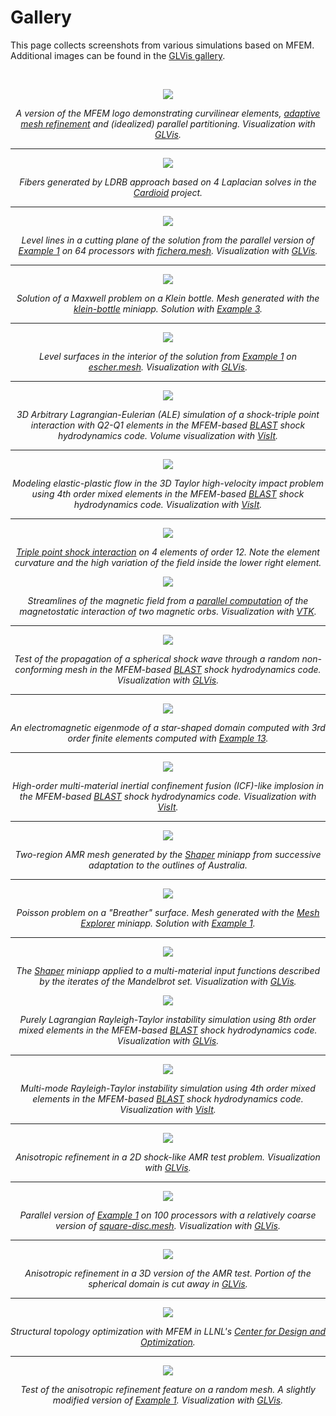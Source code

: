 # Gallery

This page collects screenshots from various simulations based on MFEM. Additional images can be found in the [GLVis gallery](http://glvis.org/gallery/).

<br>
<center>

<div class="col-md-4"  markdown="1">

[![](img/gallery/logo2-small.png)](img/gallery/logo2-full.png)

*A version of the MFEM logo demonstrating curvilinear elements, [adaptive mesh refinement](examples.md?amr) and (idealized) parallel partitioning. Visualization with [GLVis](http://glvis.org).*

----

[![](img/gallery/cardioid.png)](img/gallery/cardioid.png)

*Fibers generated by LDRB approach based on 4 Laplacian solves in the [Cardioid](https://education.llnl.gov/programs/science-on-saturday/lecture/541) project.*

----

![](img/gallery/ex1p-np64.png)

*Level lines in a cutting plane of the solution from the parallel version of [Example 1](http://mfem.github.io/doxygen/html/examples_2ex1p_8cpp_source.html) on 64 processors with [fichera.mesh](https://github.com/mfem/mfem/blob/master/data/fichera.mesh). Visualization with [GLVis](http://glvis.org).*

----

[![](img/gallery/ex3-klein-1.jpg)](img/gallery/ex3-klein-1-full.png)

*Solution of a Maxwell problem on a Klein bottle. Mesh generated with the [klein-bottle](http://mfem.github.io/doxygen/html/klein-bottle_8cpp_source.html) miniapp. Solution with [Example 3](http://mfem.github.io/doxygen/html/ex3_8cpp_source.html).*

----

![](img/gallery/ex1-escher.png)

*Level surfaces in the interior of the solution from [Example 1](http://mfem.github.io/doxygen/html/examples_2ex1_8cpp_source.html) on [escher.mesh](https://github.com/mfem/mfem/blob/master/data/escher.mesh). Visualization with [GLVis](http://glvis.org).*

----

[![](img/gallery/TPblast_3dq2_t2_1024-small.png)](img/gallery/TPblast_3dq2_t2_1024.png)

*3D Arbitrary Lagrangian-Eulerian (ALE) simulation of a shock-triple point interaction with Q2-Q1 elements in the MFEM-based [BLAST](http://www.llnl.gov/casc/blast) shock hydrodynamics code. Volume visualization with [VisIt](http://visit.llnl.gov).*

---

[![](img/gallery/taylor_impact_compare_3d-small.png)](img/gallery/taylor_impact_compare_3d.png)

*Modeling elastic-plastic flow in the 3D Taylor high-velocity impact problem using 4th order mixed elements in the MFEM-based [BLAST](http://www.llnl.gov/casc/blast) shock hydrodynamics code. Visualization with [VisIt](http://visit.llnl.gov).*

----

[![](img/gallery/triple-pt-2x2-q12-3d.png)](img/gallery/triple-pt-2x2-q12-3d.png)

*[Triple point shock interaction](https://computation.llnl.gov/projects/blast/triple-point-shock-interaction) on 4 elements of order 12.  Note the element curvature and the high variation of the field inside the lower right element.*

</div><div class="col-md-5"  markdown="1">


[![](img/gallery/uorbs-small.png)](img/gallery/uorbs.png)

*Streamlines of the magnetic field from a [parallel computation](http://computation.llnl.gov/hypre/Kolev-2009-par-aux-space.pdf) of the magnetostatic interaction of two magnetic orbs. Visualization with [VTK](http://www.vtk.org/).*

----

[![](img/gallery/sedov-3d-4096p-2c.jpg)](img/gallery/sedov-3d-4096p-2c-full.png)

*Test of the propagation of a spherical shock wave through a random non-conforming mesh in the MFEM-based [BLAST](http://www.llnl.gov/casc/blast) shock hydrodynamics code. Visualization with [GLVis](http://glvis.org).*

----

[![](img/gallery/maxwell-snowflake.jpg)](img/gallery/maxwell-snowflake-full.png)

*An electromagnetic eigenmode of a star-shaped domain computed with 3rd order finite elements computed with [Example 13](http://mfem.github.io/doxygen/html/ex13p_8cpp_source.html).*

----

[![](img/gallery/hres_icfcyl_4096_5.jpg)](img/gallery/hres_icfcyl_4096_5-full.jpg)

*High-order multi-material inertial confinement fusion (ICF)-like implosion in the MFEM-based [BLAST](http://www.llnl.gov/casc/blast) shock hydrodynamics code. Visualization with [VisIt](http://visit.llnl.gov).*

----

[![](img/gallery/au.png)](img/gallery/au.png)

*Two-region AMR mesh generated by the [Shaper](http://mfem.github.io/doxygen/html/shaper_8cpp_source.html) miniapp from successive adaptation to the outlines of Australia.*

----

[![](img/gallery/breather.png)](img/gallery/breather.png)

*Poisson problem on a "Breather" surface. Mesh generated with the [Mesh Explorer](http://mfem.github.io/doxygen/html/mesh-explorer_8cpp_source.html) miniapp. Solution with [Example 1](http://mfem.github.io/doxygen/html/examples_2ex1_8cpp_source.html).*

----

[![](img/gallery/mandel.png)](img/gallery/mandel.png)

*The [Shaper](http://mfem.github.io/doxygen/html/shaper_8cpp_source.html) miniapp applied to a multi-material input functions described by the iterates of the Mandelbrot set. Visualization with [GLVis](http://glvis.org).*

</div><div class="col-md-3" markdown="1">

[![](img/gallery/rt-q8.jpg)](img/gallery/rt-q8-full.png)

*Purely Lagrangian Rayleigh-Taylor instability simulation using 8th order mixed elements in the MFEM-based [BLAST](http://www.llnl.gov/casc/blast) shock hydrodynamics code. Visualization with [GLVis](http://glvis.org).*

----

[![](img/gallery/blast_rt_eulerian_q4_t3.jpg)](img/gallery/blast_rt_eulerian_q4_t3-full.png)

*Multi-mode Rayleigh-Taylor instability simulation using 4th order mixed elements in the MFEM-based [BLAST](http://www.llnl.gov/casc/blast) shock hydrodynamics code. Visualization with [VisIt](http://visit.llnl.gov).*

----

[![](img/gallery/gallery-curved-2d.png)](img/gallery/gallery-curved-2d-full.png)

*Anisotropic refinement in a 2D shock-like AMR test problem. Visualization with [GLVis](http://glvis.org).*

----

![](img/gallery/ex1p-np100.png)

*Parallel version of [Example 1](http://mfem.github.io/doxygen/html/examples_2ex1p_8cpp_source.html) on 100 processors with a relatively coarse version of [square-disc.mesh](https://github.com/mfem/mfem/blob/master/data/square-disc.mesh). Visualization with [GLVis](http://glvis.org).*

----

[![](img/gallery/gallery-ball-aniso.jpg)](img/gallery/gallery-ball-aniso-full.png)

*Anisotropic refinement in a 3D version of the AMR test. Portion of the spherical domain is cut away in [GLVis](http://glvis.org).*

----

[![](img/gallery/twist.png)](img/gallery/twist.png)

*Structural topology optimization with MFEM in LLNL's [Center for Design and Optimization](https://www.llnl.gov/news/llnl-gears-next-generation-computer-aided-design-and-engineering).*

----

[![](img/gallery/random4.png)](img/gallery/random4.png)

*Test of the anisotropic refinement feature on a random mesh. A slightly modified version of [Example 1](http://mfem.github.io/doxygen/html/examples_2ex1_8cpp_source.html). Visualization with [GLVis](http://glvis.org).*




</div>

</center>
